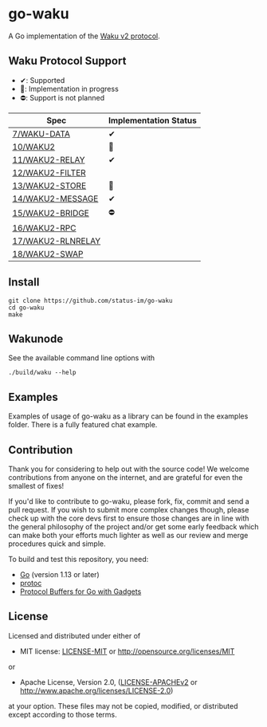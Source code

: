 # go-waku
A Go implementation of the [Waku v2 protocol](https://specs.vac.dev/specs/waku/v2/waku-v2).


## Waku Protocol Support

- ✔: Supported
- 🚧: Implementation in progress
- ⛔: Support is not planned

| Spec | Implementation Status |
| ---- | -------------- |
|[7/WAKU-DATA](https://rfc.vac.dev/spec/7)|✔|
|[10/WAKU2](https://rfc.vac.dev/spec/10)|🚧|
|[11/WAKU2-RELAY](https://rfc.vac.dev/spec/11)|✔|
|[12/WAKU2-FILTER](https://rfc.vac.dev/spec/12)||
|[13/WAKU2-STORE](https://rfc.vac.dev/spec/13)|🚧|
|[14/WAKU2-MESSAGE](https://rfc.vac.dev/spec/14)|✔|
|[15/WAKU2-BRIDGE](https://rfc.vac.dev/spec/15)|⛔|
|[16/WAKU2-RPC](https://rfc.vac.dev/spec/16)||
|[17/WAKU2-RLNRELAY](https://rfc.vac.dev/spec/17)||
|[18/WAKU2-SWAP](https://rfc.vac.dev/spec/18)||


## Install
```
git clone https://github.com/status-im/go-waku
cd go-waku
make
```

## Wakunode
See the available command line options with
```
./build/waku --help
```


## Examples
Examples of usage of go-waku as a library can be found in the examples folder. There is a fully featured chat example.


## Contribution
Thank you for considering to help out with the source code! We welcome contributions from anyone on the internet, and are grateful for even the smallest of fixes!

If you'd like to contribute to go-waku, please fork, fix, commit and send a pull request. If you wish to submit more complex changes though, please check up with the core devs first to ensure those changes are in line with the general philosophy of the project and/or get some early feedback which can make both your efforts much lighter as well as our review and merge procedures quick and simple.

To build and test this repository, you need:
  - [Go](https://golang.org/) (version 1.13 or later)
  - [protoc](https://grpc.io/docs/protoc-installation/) 
  - [Protocol Buffers for Go with Gadgets](https://github.com/gogo/protobuf)

## License
Licensed and distributed under either of

* MIT license: [LICENSE-MIT](LICENSE-MIT) or http://opensource.org/licenses/MIT

or

* Apache License, Version 2.0, ([LICENSE-APACHEv2](LICENSE-APACHEv2) or http://www.apache.org/licenses/LICENSE-2.0)

at your option. These files may not be copied, modified, or distributed except according to those terms.

